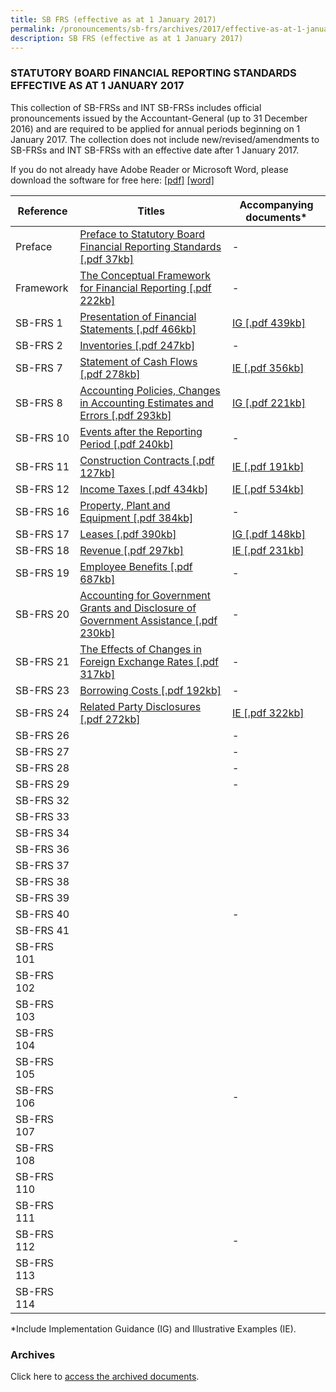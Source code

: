 ```yaml
---
title: SB FRS (effective as at 1 January 2017)
permalink: /pronouncements/sb-frs/archives/2017/effective-as-at-1-january-2017/
description: SB FRS (effective as at 1 January 2017)
---
```

### STATUTORY BOARD FINANCIAL REPORTING STANDARDS EFFECTIVE AS AT 1 JANUARY 2017

This collection of SB-FRSs and INT SB-FRSs includes official pronouncements issued by the Accountant-General (up to 31 December 2016) and are required to be applied for annual periods beginning on 1 January 2017. The collection does not include new/revised/amendments to SB-FRSs and INT SB-FRSs with an effective date after 1 January 2017.

If you do not already have Adobe Reader or Microsoft Word, please download the software for free here: [\[pdf\]](http://www.adobe.com/products/acrobat/readstep2.html) [\[word\]](http://www.microsoft.com/downloads/details.aspx?FamilyID=95e24c87-8732-48d5-8689-ab826e7b8fdf&DisplayLang=en)

| Reference | Titles | Accompanying documents\* |
| -------- | -------- | -------- |
| Preface | [Preface to Statutory Board Financial Reporting Standards [.pdf 37kb]](/files/Docs/Default%20Source/Sb%20Frs/Effective%20As%20At%201%20January%202017/sb-frs_preface.pdf) | - |
| Framework | [The Conceptual Framework for Financial Reporting [.pdf 222kb]](/files/Docs/Default%20Source/Sb%20Frs/Effective%20As%20At%201%20January%202017/sb-frs_framework.pdf) | - |
| SB-FRS 1 | [Presentation of Financial Statements [.pdf 466kb]](/files/Docs/Default%20Source/Sb%20Frs/Effective%20As%20At%201%20January%202017/sb-frs_1_(2017).pdf) | [IG [.pdf 439kb]](/files/Docs/Default%20Source/Sb%20Frs/Effective%20As%20At%201%20January%202017/sb-frs_1_ig_(2017).pdf) |
| SB-FRS 2 | [Inventories [.pdf 247kb]](/files/Docs/Default%20Source/Sb%20Frs/Effective%20As%20At%201%20January%202017/sb-frs_2_(2017).pdf) | - |
| SB-FRS 7 | [Statement of Cash Flows [.pdf 278kb]](/files/Docs/Default%20Source/Sb%20Frs/Effective%20As%20At%201%20January%202017/sb-frs_7_(2017).pdf) | [IE [.pdf 356kb]](/files/Docs/Default%20Source/Sb%20Frs/Effective%20As%20At%201%20January%202017/sb-frs_7_ie_(2017).pdf) |
| SB-FRS 8 | [Accounting Policies, Changes in Accounting Estimates and Errors [.pdf 293kb]](/files/Docs/Default%20Source/Sb%20Frs/Effective%20As%20At%201%20January%202017/sb-frs_8_(2017).pdf) | [IG [.pdf 221kb]](/files/Docs/Default%20Source/Sb%20Frs/Effective%20As%20At%201%20January%202017/sb-frs_8_ig_(2017).pdf) |
| SB-FRS 10 | [Events after the Reporting Period [.pdf 240kb]](/files/Docs/Default%20Source/Sb%20Frs/Effective%20As%20At%201%20January%202017/sb-frs_10_(2017).pdf) | - |
| SB-FRS 11 | [Construction Contracts [.pdf 127kb]](/files/Docs/Default%20Source/Sb%20Frs/Effective%20As%20At%201%20January%202017/sb-frs_11_(2017).pdf) | [IE [.pdf 191kb]](/files/Docs/Default%20Source/Sb%20Frs/Effective%20As%20At%201%20January%202017/sb-frs_11_ie_(2017).pdf) |
| SB-FRS 12 | [Income Taxes [.pdf 434kb]](/files/Docs/Default%20Source/Sb%20Frs/Effective%20As%20At%201%20January%202017/sb-frs_12_(2017).pdf) | [IE [.pdf 534kb]](/files/Docs/Default%20Source/Sb%20Frs/Effective%20As%20At%201%20January%202017/sb-frs_12_ie_(2017).pdf) |
| SB-FRS 16 | [Property, Plant and Equipment [.pdf 384kb]](/files/Docs/Default%20Source/Sb%20Frs/Effective%20As%20At%201%20January%202017/sb-frs_16_(2017).pdf) | - |
| SB-FRS 17 | [Leases [.pdf 390kb]](/files/Docs/Default%20Source/Sb%20Frs/Effective%20As%20At%201%20January%202017/sb-frs_17_(2017).pdf) | [IG [.pdf 148kb]](/files/Docs/Default%20Source/Sb%20Frs/Effective%20As%20At%201%20January%202017/sb-frs_17_ig_(2017).pdf) |
| SB-FRS 18 | [Revenue [.pdf 297kb]](/files/Docs/Default%20Source/Sb%20Frs/Effective%20As%20At%201%20January%202017/sb-frs_18_(2017).pdf) | [IE [.pdf 231kb]](/files/Docs/Default%20Source/Sb%20Frs/Effective%20As%20At%201%20January%202017/sb-frs_18_ie_(2017).pdf) |
| SB-FRS 19 | [Employee Benefits [.pdf 687kb]](/files/Docs/Default%20Source/Sb%20Frs/Effective%20As%20At%201%20January%202017/sb-frs_19_(2017).pdf) | - |
| SB-FRS 20 | [Accounting for Government Grants and Disclosure of Government Assistance [.pdf 230kb]](/files/Docs/Default%20Source/Sb%20Frs/Effective%20As%20At%201%20January%202017/sb-frs_20_(2017).pdf) | - |
| SB-FRS 21 | [The Effects of Changes in Foreign Exchange Rates [.pdf 317kb]](/files/Docs/Default%20Source/Sb%20Frs/Effective%20As%20At%201%20January%202017/sb-frs_21_(2017).pdf) | - |
| SB-FRS 23 | [Borrowing Costs [.pdf 192kb]](/files/Docs/Default%20Source/Sb%20Frs/Effective%20As%20At%201%20January%202017/sb-frs_23_(2017).pdf) | - |
| SB-FRS 24 | [Related Party Disclosures [.pdf 272kb]](/files/Docs/Default%20Source/Sb%20Frs/Effective%20As%20At%201%20January%202017/sb-frs_24_(2017).pdf) | [IE [.pdf 322kb]](/files/Docs/Default%20Source/Sb%20Frs/Effective%20As%20At%201%20January%202017/sb-frs_24_ie_(2017).pdf) |
| SB-FRS 26 |  | - |
| SB-FRS 27 |  | - |
| SB-FRS 28 |  | - |
| SB-FRS 29 |  | - |
| SB-FRS 32 |  |  |
| SB-FRS 33 |  |  |
| SB-FRS 34 |  |  |
| SB-FRS 36 |  |  |
| SB-FRS 37 |  |  |
| SB-FRS 38 |  |  |
| SB-FRS 39 |  |  |
| SB-FRS 40 |  | - |
| SB-FRS 41 |  |  |
| SB-FRS 101 |  |  |
| SB-FRS 102 |  |  |
| SB-FRS 103 |  |  |
| SB-FRS 104 |  |  |
| SB-FRS 105 |  |  |
| SB-FRS 106 |  | - |
| SB-FRS 107 |  |  |
| SB-FRS 108 |  |  |
| SB-FRS 110 |  |  |
| SB-FRS 111 |  |  |
| SB-FRS 112 |  | - |
| SB-FRS 113 |  |  |
| SB-FRS 114 |  |  |

\*Include Implementation Guidance (IG) and Illustrative Examples (IE).

### Archives 

Click here to [access the archived documents](/pronouncements/sb-frs/archives/).